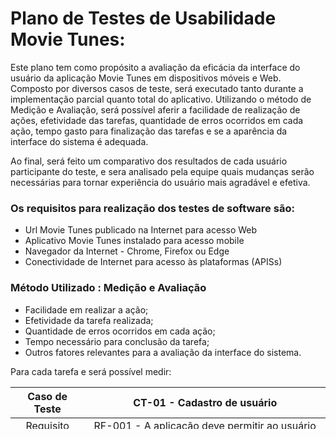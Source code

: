 # Plano de Testes de Usabilidade Movie Tunes:

Este plano tem como propósito a avaliação da eficácia da interface do usuário da aplicação Movie Tunes em dispositivos móveis e Web. Composto por diversos casos de teste, será executado tanto durante a implementação parcial quanto total do aplicativo. Utilizando o método de Medição e Avaliação, será possível aferir a facilidade de realização de ações, efetividade das tarefas, quantidade de erros ocorridos em cada ação, tempo gasto para finalização das tarefas e se a aparência da interface do sistema é adequada.

Ao final, será feito um comparativo dos resultados de cada usuário participante do teste, e sera analisado pela equipe quais mudanças serão necessárias para tornar experiência do usuário mais agradável e efetiva.

### Os requisitos para realização dos testes de software são:

- Url Movie Tunes publicado na Internet para acesso Web
- Aplicativo Movie Tunes instalado para acesso mobile
- Navegador da Internet - Chrome, Firefox ou Edge
- Conectividade de Internet para acesso às plataformas (APISs)

### Método Utilizado : Medição e Avaliação

- Facilidade em realizar a ação;
- Efetividade da tarefa realizada;
- Quantidade de erros ocorridos em cada ação;
- Tempo necessário para conclusão da tarefa;
- Outros fatores relevantes para a avaliação da interface do sistema.

Para cada tarefa e será possível medir:

| **Caso de Teste** 	| **CT-01 - Cadastro de usuário** 	|
|:---:	|:---:	|
|	Requisito Associado 	| RF-001 - A aplicação deve permitir ao usuário cadastrar uma conta. |
| Objetivo do Teste 	| Verificar se o usuário consegue se cadastrar na aplicação. |
| Passos 	| - Acessar a aplicação <br> - Clicar em “Cadastro” no menu <br> - Preencher os campos obrigatórios <br> - Clicar em "Cadastrar" |
|Critério de Êxito | - O cadastro foi realizado com sucesso. |
|  	|  	|
| **Caso de Teste** 	| **CT-02 - Efetuar login** 	|
|	Requisito Associado 	| RF-002 - A aplicação deve permitir ao usuário cadastrado efetuar login em sua conta. |
| Objetivo do Teste 	| Verificar se o usuário consegue realizar o login. |
| Passos 	| - Acessar a aplicação <br> - Clicar em “Login” no menu <br> - Preencher os campos obrigatórios <br> - Clicar em "Entrar" |
|Critério de Êxito | - O login foi realizado com sucesso. |
|  	|  	|
| **Caso de Teste** 	| **CT-03 - Efetuar logout** 	|
|	Requisito Associado 	| RF-003 - A aplicação deve permitir ao usuário cadastrado fazer logout de sua conta. |
| Objetivo do Teste 	| Verificar se o usuário consegue realizar o logout. |
| Passos 	| - Acessar a aplicação <br> - Clicar em “Login” no menu <br> - Realizar o login <br> - Clicar em "Sair" |
|Critério de Êxito | - O logout foi realizado com sucesso. |
|  	|  	|
| **Caso de Teste** 	| **CT-04 - Visualizar Filmes** 	|
|	Requisito Associado 	| RF-004 - A aplicação deve permitir ao usuário acesse a lista de filmes. |
| Objetivo do Teste 	| Verificar se o usuário consegue visualizar a lista de filmes. |
| Passos 	| - Acessar a aplicação <br> - Clicar em “Login” no menu <br> - Realizar o login <br> - Acessar o "pagina inicial" <br> - Vizualizar Filmes <br>|
|Critério de Êxito | - O usuário conseguiu visualizar fimes com sucesso. |
|  	|  	|
| **Caso de Teste** 	| **CT-07 - Pesquisar Filmes** 	|
|	Requisito Associado 	| RF-007 - A aplicação deve permitir o usuário a pesquisar filmes através do campo pesquisar. |
| Objetivo do Teste 	| Verificar se o usuário  consegue localizar o filme pesquisado. |
| Passos 	| - Acessar a aplicação <br> - Clicar em “Login” no menu <br> - Realizar o login <br> - Digitar o nome do filme em “pesquisar”<br> - Clicar em “Pesquisar”<br> - Clicar no “Filme” |
|Critério de Êxito | - O usuário conseguiu visualizar o filme através da pesquisa. |
| **Caso de Teste** 	| **CT-08 - Avaliando Filme e Trilha Sonora** 	|
|	Requisito Associado 	| RF-008 - A aplicação deve permitir que o usuário visualize o Filme e a Trilha Sonora e faça uma avaliação de até 5 estrelas. |
| Objetivo do Teste 	| Verificar se o usuário consegue visualizar o campo de avaliações e fazer avaliação. |
| Passos 	| - Acessar a aplicação <br> - Clicar em “Login” no menu <br> - Realizar o login <br> - Clicar no “Filme” através do menu principal ou pesquisa <br> - Visualizar campo avalições <br> - Realizar avaliação |
|Critério de Êxito | - O usuário conseguiu fazer a avaliação corretamente. |
| **Caso de Teste** 	| **CT-09 - Retornar ao Menu Principal** 	|
|	Requisito Associado 	| RF-009 - A aplicação deve permitir que o usuário volte a página principal. |
| Objetivo do Teste 	|Verificar se o usuário retornou a página principal. |
| Passos 	| - Acessar a aplicação <br> - Clicar em “Login” <br> - Realizar o login <br> - Clicar no “Filme” <br> - Clicar em “Voltar” <br>|
|Critério de Êxito | - O usuário conseguiu retornar a página principal corretamente. |


